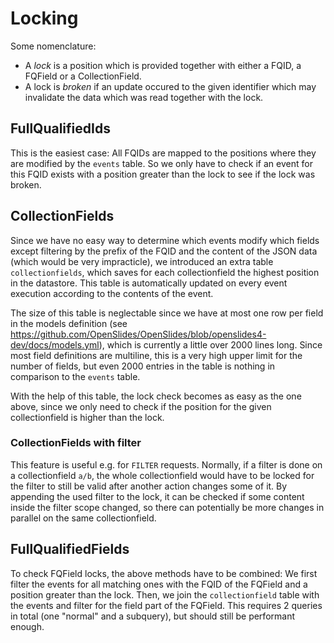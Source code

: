 # Locking

Some nomenclature:
* A *lock* is a position which is provided together with either a FQID, a FQField or a
  CollectionField.
* A lock is *broken* if an update occured to the given identifier which may invalidate the data
  which was read together with the lock.

## FullQualifiedIds

This is the easiest case: All FQIDs are mapped to the positions where they are modified by the
`events` table. So we only have to check if an event for this FQID exists with a position greater
than the lock to see if the lock was broken. 

## CollectionFields

Since we have no easy way to determine which events modify which fields except filtering by the
prefix of the FQID and the content of the JSON data (which would be very impracticle), we introduced
an extra table `collectionfields`, which saves for each collectionfield the highest position in the
datastore. This table is automatically updated on every event execution according to the contents of
the event.

The size of this table is neglectable since we have at most one row per field in the models
definition (see https://github.com/OpenSlides/OpenSlides/blob/openslides4-dev/docs/models.yml),
which is currently a little over 2000 lines long. Since most field definitions are multiline, this
is a very high upper limit for the number of fields, but even 2000 entries in the table is nothing
in comparison to the `events` table.

With the help of this table, the lock check becomes as easy as the one above, since we only need to
check if the position for the given collectionfield is higher than the lock.

### CollectionFields with filter

This feature is useful e.g. for `FILTER` requests. Normally, if a filter is done on a
collectionfield `a/b`, the whole collectionfield would have to be locked for the filter to still be
valid after another action changes some of it. By appending the used filter to the lock, it can be
checked if some content inside the filter scope changed, so there can potentially be more changes in
parallel on the same collectionfield.

## FullQualifiedFields

To check FQField locks, the above methods have to be combined: We first filter the events for all
matching ones with the FQID of the FQField and a position greater than the lock. Then, we join the
`collectionfield` table with the events and filter for the field part of the FQField. This requires
2 queries in total (one "normal" and a subquery), but should still be performant enough.
